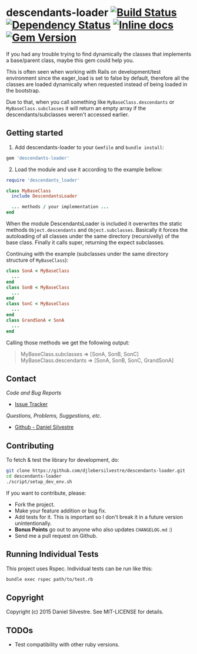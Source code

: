 descendants-loader [![Build Status](https://travis-ci.org/djlebersilvestre/descendants-loader.png)](https://travis-ci.org/djlebersilvestre/descendants-loader) [![Dependency Status](https://gemnasium.com/djlebersilvestre/descendants-loader.png)](https://gemnasium.com/djlebersilvestre/descendants-loader) [![Inline docs](http://inch-ci.org/github/djlebersilvestre/descendants-loader.png)](http://inch-ci.org/github/djlebersilvestre/descendants-loader) [![Gem Version](https://badge.fury.io/rb/descendants-loader.png)](http://badge.fury.io/rb/descendants-loader)
============

If you had any trouble trying to find dynamically the classes that implements a base/parent class, maybe this gem could help you.

This is often seen when working with Rails on development/test environment since the eager_load is set to false by default, therefore all the classes are loaded dynamically when requested instead of being loaded in the bootstrap.

Due to that, when you call something like `MyBaseClass.descendants` or `MyBaseClass.subclasses` it will return an empty array if the descendants/subclasses weren't accessed earlier.

Getting started
---------------

1.  Add descendants-loader to your `Gemfile` and `bundle install`:
```ruby
gem 'descendants-loader'
```

2.  Load the module and use it according to the example bellow:
```ruby
require 'descendants_loader'

class MyBaseClass
  include DescendantsLoader

  ... methods / your implementation ...
end
```

When the module DescendantsLoader is included it overwrites the static methods `Object.descendants` and `Object.subclasses`.
Basically it forces the autoloading of all classes under the same directory (recursivelly) of the base class.
Finally it calls super, returning the expect subclasses.

Continuing with the example (subclasses under the same directory structure of `MyBaseClass`):
```ruby
class SonA < MyBaseClass
  ...
end
class SonB < MyBaseClass
  ...
end
class SonC < MyBaseClass
  ...
end
class GrandSonA < SonA
  ...
end
```

Calling those methods we get the following output:
> MyBaseClass.subclasses
=> [SonA, SonB, SonC]
> MyBaseClass.descendants
=> [SonA, SonB, SonC, GrandSonA]

## Contact

*Code and Bug Reports*

* [Issue Tracker](https://github.com/djlebersilvestre/descendants-loader/issues)

*Questions, Problems, Suggestions, etc.*

* [Github - Daniel Silvestre](https://github.com/djlebersilvestre)

## Contributing

To fetch & test the library for development, do:

```bash
git clone https://github.com/djlebersilvestre/descendants-loader.git
cd descendants-loader
./script/setup_dev_env.sh
```

If you want to contribute, please:

  * Fork the project.
  * Make your feature addition or bug fix.
  * Add tests for it. This is important so I don't break it in a future version unintentionally.
  * **Bonus Points** go out to anyone who also updates `CHANGELOG.md` :)
  * Send me a pull request on Github.

## Running Individual Tests

This project uses Rspec. Individual tests can be run like this:

```bash
bundle exec rspec path/to/test.rb
```

## Copyright

Copyright (c) 2015 Daniel Silvestre. See MIT-LICENSE for details.

## TODOs

* Test compatibility with other ruby versions.
